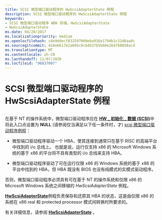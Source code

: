 ```yaml
---
title: SCSI 微型端口驱动程序的 HwScsiAdapterState 例程
description: SCSI 微型端口驱动程序的 HwScsiAdapterState 例程
keywords:
- SCSI 微型端口驱动程序 WDK 存储，HwScsiAdapterState
- HwScsiAdapterState
ms.date: 04/20/2017
ms.localizationpriority: medium
ms.openlocfilehash: c8e9ddecf832597009eba916e179db1c31d6aa8c
ms.sourcegitcommit: 418e6617e2a695c9cb4b37b5b60e264760858acd
ms.translationtype: MT
ms.contentlocale: zh-CN
ms.lasthandoff: 12/07/2020
ms.locfileid: "96837097"
---
```

# <a name="scsi-miniport-drivers-hwscsiadapterstate-routine"></a>SCSI 微型端口驱动程序的 HwScsiAdapterState 例程


## <span id="ddk_scsi_miniport_drivers_hwscsiadapterstate_routine_kg"></span><span id="DDK_SCSI_MINIPORT_DRIVERS_HWSCSIADAPTERSTATE_ROUTINE_KG"></span>


在基于 NT 的操作系统中，微型端口驱动程序应在 [**HW \_ 初始化 \_ 数据 (SCSI)**](/windows-hardware/drivers/ddi/srb/ns-srb-_hw_initialization_data)中将此入口点设置为 **NULL** (请参阅仅当满足以下任一条件时，才) [scsi 微型端口驱动程序例程](scsi-miniport-driver-routines.md)：

-   微型端口驱动程序驱动一个 HBA，使其连接到通常只在基于 RISC 的高端平台中找到的 i/o 总线上。 也就是说，运行仅支持 x86 的 Microsoft Windows 系统的基于 x86 的平台将不具有类型的 i/o 总线来支持 HBA。

-   微型端口驱动程序驱动了可在运行仅限 x86 的 Windows 系统的基于 x86 的平台中找到的 HBA，但 HBA 既没有 BIOS 也没有纯模式的实模式驱动程序。

否则，微型端口驱动程序必须具有可在基于 NT 的操作系统和仅限 x86 的 Microsoft Windows 系统之间移植的 *HwScsiAdapterState* 例程。

[**HwScsiAdapterState**](/previous-versions/windows/hardware/drivers/ff557278(v=vs.85))例程负责保存和还原其 HBA 的状态，这是由仅限 x86 的系统在 x86 real 和 protected processor 模式间转换时所要求的。

有关详细信息，请参阅 [**HwScsiAdapterState**](/previous-versions/windows/hardware/drivers/ff557278(v=vs.85)) 。

 

